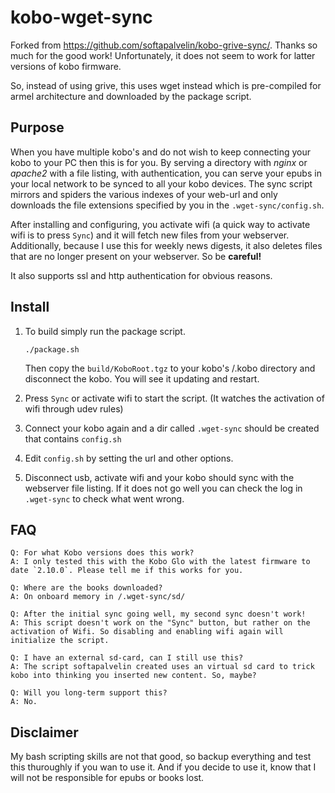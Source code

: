 kobo-wget-sync
===============

Forked from https://github.com/softapalvelin/kobo-grive-sync/. 
Thanks so much for the good work! Unfortunately, it does not seem to work for latter versions of kobo firmware.

So, instead of using grive, this uses wget instead which is pre-compiled for armel architecture and downloaded by the package script.

Purpose
---------------
When you have multiple kobo's and do not wish to keep connecting your kobo to your PC then this is for you. 
By serving a directory with _nginx_ or _apache2_ with a file listing, with authentication, you can serve your epubs in your local network to be synced to all your kobo devices.
The sync script mirrors and spiders the various indexes of your web-url and only downloads the file extensions specified by you in the `.wget-sync/config.sh`.

After installing and configuring, you activate wifi (a quick way to activate wifi is to press `Sync`) and it will fetch new files from your webserver.
Additionally, because I use this for weekly news digests, it also deletes files that are no longer present on your webserver.
So be **careful!**

It also supports ssl and http authentication for obvious reasons.

Install
---------------

1. To build simply run the package script.

   ```
   ./package.sh
   ```

   Then copy the `build/KoboRoot.tgz` to your kobo's /.kobo directory and disconnect the kobo.
   You will see it updating and restart.

2. Press `Sync` or activate wifi to start the script. (It watches the activation of wifi through udev rules)
3. Connect your kobo again and a dir called `.wget-sync` should be created that contains `config.sh`
4. Edit `config.sh` by setting the url and other options.
5. Disconnect usb, activate wifi and your kobo should sync with the webserver file listing. If it does not go well you can check the log in `.wget-sync` to check what went wrong.


FAQ
--------------
```
Q: For what Kobo versions does this work?
A: I only tested this with the Kobo Glo with the latest firmware to date `2.10.0`. Please tell me if this works for you.

Q: Where are the books downloaded?
A: On onboard memory in /.wget-sync/sd/

Q: After the initial sync going well, my second sync doesn't work!
A: This script doesn't work on the "Sync" button, but rather on the activation of Wifi. So disabling and enabling wifi again will initialize the script.

Q: I have an external sd-card, can I still use this?
A: The script softapalvelin created uses an virtual sd card to trick kobo into thinking you inserted new content. So, maybe?

Q: Will you long-term support this?
A: No.
```
 
Disclaimer
---------------
My bash scripting skills are not that good, so backup everything and test this thuroughly if you wan to use it. And if you decide to use it, know that I will not be responsible for epubs or books lost.
